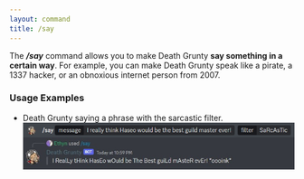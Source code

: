 ```yaml
---
layout: command
title: /say
---
```


The ***/say*** command allows you to make Death Grunty **say something in a certain way**. For example, you can make Death Grunty speak like a pirate, a 1337 hacker, or an obnoxious internet person from 2007.

### Usage Examples

- Death Grunty saying a phrase with the sarcastic filter.
![Death Grunty saying a phrase with the sarcastic filter.](../images/examples/say-sarcastic.jpg)